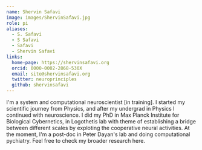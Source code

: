 ```yaml
---
name: Shervin Safavi
image: images/ShervinSafavi.jpg
role: pi
aliases:
  - S. Safavi
  - S Safavi
  - Safavi
  - Shervin Safavi
links:
  home-page: https://shervinsafavi.org
  orcid: 0000-0002-2868-530X
  email: site@shervinsafavi.org
  twitter: neuroprinciples
  github: shervinsafavi
---
```


I'm a system and computational neuroscientist [in training]. I started my scientific journey from Physics, and after my undergrad in Physics I continued with neuroscience. I did my PhD in Max Planck Institute for Biological Cybernetics, in Logothetis lab with theme of establishing a bridge between different scales by exploting the cooperative neural activities. At the moment, I'm a post-doc in Peter Dayan's lab and doing computational pychiatry. Feel free to check my broader research here.
